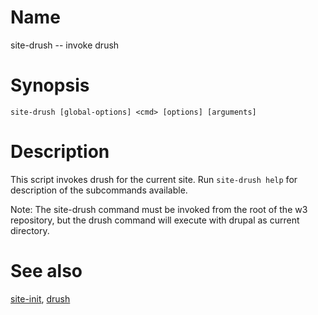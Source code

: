 # Name

site-drush -- invoke drush

# Synopsis

    site-drush [global-options] <cmd> [options] [arguments]

# Description

This script invokes drush for the current site.  Run `site-drush help` for
description of the subcommands available.

Note: The site-drush command must be invoked from the root of the w3
repository, but the drush command will execute with drupal as current
directory.


# See also

[site-init](site-init.html), [drush](http://drush.ws)

